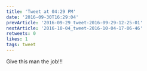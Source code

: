 ```yaml
---
title: 'Tweet at 04:29 PM'
date: '2016-09-30T16:29:04'
prevArticle: '2016-09-29_tweet-2016-09-29-12-25-01'
nextArticle: '2016-10-04_tweet-2016-10-04-17-06-46'
retweets: 0
likes: 1
tags: tweet
---
```

Give this man the job!!!